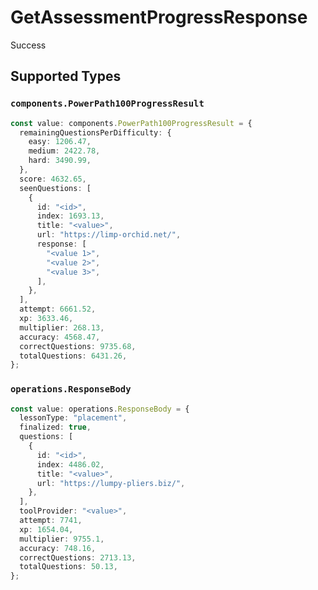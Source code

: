 # GetAssessmentProgressResponse

Success


## Supported Types

### `components.PowerPath100ProgressResult`

```typescript
const value: components.PowerPath100ProgressResult = {
  remainingQuestionsPerDifficulty: {
    easy: 1206.47,
    medium: 2422.78,
    hard: 3490.99,
  },
  score: 4632.65,
  seenQuestions: [
    {
      id: "<id>",
      index: 1693.13,
      title: "<value>",
      url: "https://limp-orchid.net/",
      response: [
        "<value 1>",
        "<value 2>",
        "<value 3>",
      ],
    },
  ],
  attempt: 6661.52,
  xp: 3633.46,
  multiplier: 268.13,
  accuracy: 4568.47,
  correctQuestions: 9735.68,
  totalQuestions: 6431.26,
};
```

### `operations.ResponseBody`

```typescript
const value: operations.ResponseBody = {
  lessonType: "placement",
  finalized: true,
  questions: [
    {
      id: "<id>",
      index: 4486.02,
      title: "<value>",
      url: "https://lumpy-pliers.biz/",
    },
  ],
  toolProvider: "<value>",
  attempt: 7741,
  xp: 1654.04,
  multiplier: 9755.1,
  accuracy: 748.16,
  correctQuestions: 2713.13,
  totalQuestions: 50.13,
};
```

